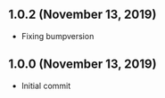 ## 1.0.2 (November 13, 2019)
  - Fixing bumpversion

## 1.0.0 (November 13, 2019)
  - Initial commit

